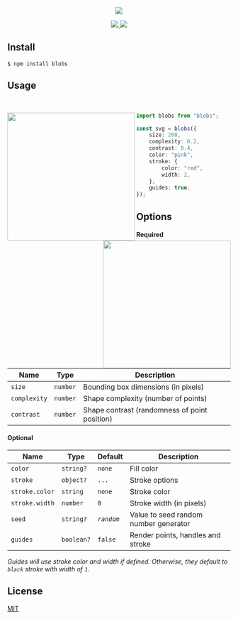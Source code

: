 <p align="center">
    <img src="https://svgsaur.us/?t=blobs&f=Comic_Sans_MS,cursive,sans-serif&s=100&w=260&h=90&y=85&o=b&c=222" />
</p>

<p align="center">
    <a href="https://www.npmjs.com/package/blobs">
        <img src="https://img.shields.io/npm/v/blobs.svg" />
    </a>
    <a href="https://bundlephobia.com/result?p=blobs">
        <img src="https://img.shields.io/bundlephobia/min/blobs.svg" />
    </a>
</p>

## Install

```shell
$ npm install blobs
```

## Usage

&nbsp;

<img align="left" height="288" src="https://user-images.githubusercontent.com/9319710/50946063-b73d2180-1465-11e9-9f4e-fb80ebb31f92.png" />

<img align="right" height="288" src="https://user-images.githubusercontent.com/9319710/50946064-b73d2180-1465-11e9-827d-afeab9bddbc9.png" />

```typescript
import blobs from "blobs";

const svg = blobs({
    size: 288,
    complexity: 0.2,
    contrast: 0.4,
    color: "pink",
    stroke: {
        color: "red",
        width: 2,
    },
    guides: true,
});
```

## Options

#### Required

Name           | Type       | Description
-------------- | ---------- | ---------------------------------------------
`size`         | `number`   | Bounding box dimensions (in pixels)
`complexity`   | `number`   | Shape complexity (number of points)
`contrast`     | `number`   | Shape contrast (randomness of point position)


#### Optional

Name           | Type       | Default    | Description
-------------- | ---------- | ---------- | -------------------------------------
`color`        | `string?`  | `none`     | Fill color
`stroke`       | `object?`  | `...`      | Stroke options
`stroke.color` | `string`   | `none`     | Stroke color
`stroke.width` | `number`   | `0`        | Stroke width (in pixels)
`seed`         | `string?`  | _`random`_ | Value to seed random number generator
`guides`       | `boolean?` | `false`    | Render points, handles and stroke

_Guides will use stroke color and width if defined. Otherwise, they default to `black` stroke with width of `1`._

## License

[MIT](./LICENSE)
